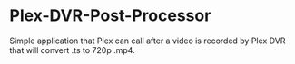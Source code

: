 # Plex-DVR-Post-Processor
Simple application that Plex can call after a video is recorded by Plex DVR that will convert .ts to 720p .mp4.
